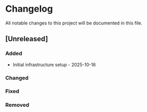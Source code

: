 # Changelog

All notable changes to this project will be documented in this file.

## [Unreleased]

### Added
- Initial infrastructure setup - 2025-10-16

### Changed

### Fixed

### Removed
